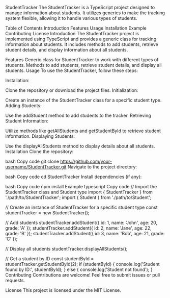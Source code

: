 StudentTracker
The StudentTracker is a TypeScript project designed to manage information about students. It utilizes generics to make the tracking system flexible, allowing it to handle various types of students.

Table of Contents
Introduction
Features
Usage
Installation
Example
Contributing
License
Introduction
The StudentTracker project is implemented using TypeScript and provides a generic class for tracking information about students. It includes methods to add students, retrieve student details, and display information about all students.

Features
Generic class for StudentTracker to work with different types of students.
Methods to add students, retrieve student details, and display all students.
Usage
To use the StudentTracker, follow these steps:

Installation:

Clone the repository or download the project files.
Initialization:

Create an instance of the StudentTracker class for a specific student type.
Adding Students:

Use the addStudent method to add students to the tracker.
Retrieving Student Information:

Utilize methods like getAllStudents and getStudentById to retrieve student information.
Displaying Students:

Use the displayAllStudents method to display details about all students.
Installation
Clone the repository:

bash
Copy code
git clone https://github.com/your-username/StudentTracker.git
Navigate to the project directory:

bash
Copy code
cd StudentTracker
Install dependencies (if any):

bash
Copy code
npm install
Example
typescript
Copy code
// Import the StudentTracker class and Student type
import { StudentTracker } from './path/to/StudentTracker';
import { Student } from './path/to/Student';

// Create an instance of StudentTracker for a specific student type
const studentTracker = new StudentTracker<Student>();

// Add students
studentTracker.addStudent({ id: 1, name: 'John', age: 20, grade: 'A' });
studentTracker.addStudent({ id: 2, name: 'Jane', age: 22, grade: 'B' });
studentTracker.addStudent({ id: 3, name: 'Bob', age: 21, grade: 'C' });

// Display all students
studentTracker.displayAllStudents();

// Get a student by ID
const studentById = studentTracker.getStudentById(2);
if (studentById) {
  console.log('Student found by ID:', studentById);
} else {
  console.log('Student not found');
}
Contributing
Contributions are welcome! Feel free to submit issues or pull requests.

License
This project is licensed under the MIT License.

